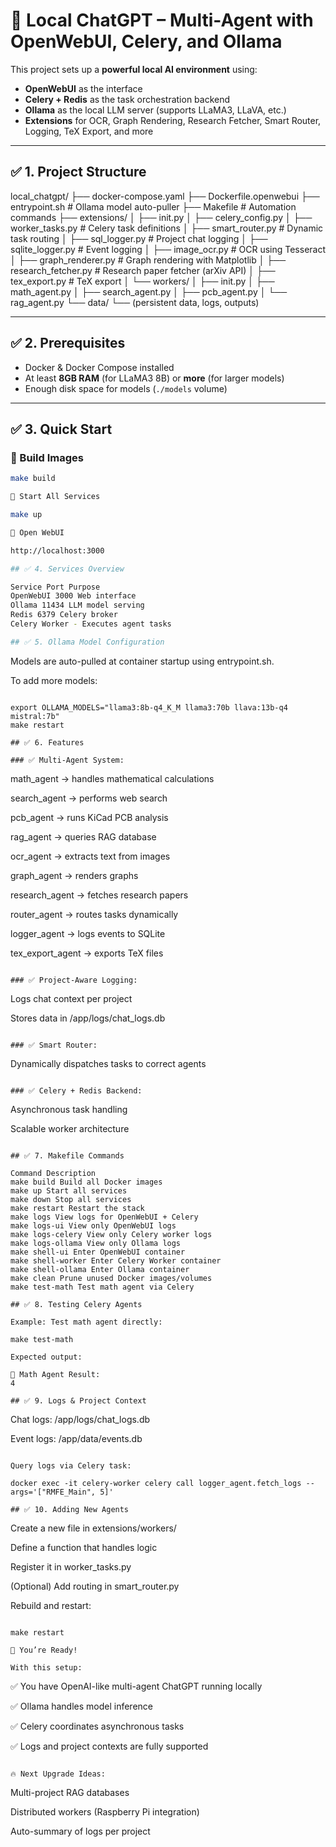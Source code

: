 # 📘 Local ChatGPT – Multi-Agent with OpenWebUI, Celery, and Ollama

This project sets up a **powerful local AI environment** using:

- **OpenWebUI** as the interface
- **Celery + Redis** as the task orchestration backend
- **Ollama** as the local LLM server (supports LLaMA3, LLaVA, etc.)
- **Extensions** for OCR, Graph Rendering, Research Fetcher, Smart Router, Logging, TeX Export, and more

---

## ✅ 1. Project Structure

local_chatgpt/
├── docker-compose.yaml
├── Dockerfile.openwebui
├── entrypoint.sh # Ollama model auto-puller
├── Makefile # Automation commands
├── extensions/
│ ├── init.py
│ ├── celery_config.py
│ ├── worker_tasks.py # Celery task definitions
│ ├── smart_router.py # Dynamic task routing
│ ├── sql_logger.py # Project chat logging
│ ├── sqlite_logger.py # Event logging
│ ├── image_ocr.py # OCR using Tesseract
│ ├── graph_renderer.py # Graph rendering with Matplotlib
│ ├── research_fetcher.py # Research paper fetcher (arXiv API)
│ ├── tex_export.py # TeX export
│ └── workers/
│ ├── init.py
│ ├── math_agent.py
│ ├── search_agent.py
│ ├── pcb_agent.py
│ └── rag_agent.py
└── data/
└── (persistent data, logs, outputs)

---

## ✅ 2. Prerequisites

- Docker & Docker Compose installed
- At least **8GB RAM** (for LLaMA3 8B) or **more** (for larger models)
- Enough disk space for models (`./models` volume)

---

## ✅ 3. Quick Start

### 🔹 Build Images

```bash
make build

🔹 Start All Services

make up

🔹 Open WebUI

http://localhost:3000

## ✅ 4. Services Overview

Service Port Purpose
OpenWebUI 3000 Web interface
Ollama 11434 LLM model serving
Redis 6379 Celery broker
Celery Worker - Executes agent tasks

## ✅ 5. Ollama Model Configuration

```
Models are auto-pulled at container startup using entrypoint.sh.

To add more models:
```

export OLLAMA_MODELS="llama3:8b-q4_K_M llama3:70b llava:13b-q4 mistral:7b"
make restart

## ✅ 6. Features

### ✅ Multi-Agent System:

```
math_agent → handles mathematical calculations

search_agent → performs web search

pcb_agent → runs KiCad PCB analysis

rag_agent → queries RAG database

ocr_agent → extracts text from images

graph_agent → renders graphs

research_agent → fetches research papers

router_agent → routes tasks dynamically

logger_agent → logs events to SQLite

tex_export_agent → exports TeX files
```

### ✅ Project-Aware Logging:

```
Logs chat context per project

Stores data in /app/logs/chat_logs.db
```

### ✅ Smart Router:

```
Dynamically dispatches tasks to correct agents
```

### ✅ Celery + Redis Backend:

```
Asynchronous task handling

Scalable worker architecture
```

## ✅ 7. Makefile Commands

Command Description
make build Build all Docker images
make up Start all services
make down Stop all services
make restart Restart the stack
make logs View logs for OpenWebUI + Celery
make logs-ui View only OpenWebUI logs
make logs-celery View only Celery worker logs
make logs-ollama View only Ollama logs
make shell-ui Enter OpenWebUI container
make shell-worker Enter Celery Worker container
make shell-ollama Enter Ollama container
make clean Prune unused Docker images/volumes
make test-math Test math agent via Celery

## ✅ 8. Testing Celery Agents

Example: Test math agent directly:

make test-math

Expected output:

🧮 Math Agent Result:
4

## ✅ 9. Logs & Project Context

```
Chat logs: /app/logs/chat_logs.db

Event logs: /app/data/events.db
```

Query logs via Celery task:

docker exec -it celery-worker celery call logger_agent.fetch_logs --args='["RMFE_Main", 5]'

## ✅ 10. Adding New Agents

```
Create a new file in extensions/workers/

Define a function that handles logic

Register it in worker_tasks.py

(Optional) Add routing in smart_router.py

Rebuild and restart:
```

make restart

🚀 You’re Ready!

With this setup:

```
✅ You have OpenAI-like multi-agent ChatGPT running locally

✅ Ollama handles model inference

✅ Celery coordinates asynchronous tasks

✅ Logs and project contexts are fully supported
```

🔥 Next Upgrade Ideas:

```
Multi-project RAG databases

Distributed workers (Raspberry Pi integration)

Auto-summary of logs per project
```
